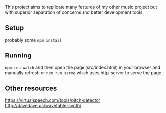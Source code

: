 This project aims to replicate many features of my other music project but with superior separation of concerns
and better development tools


## Setup
probably some 
``` npm install ```


## Running

``` npm run watch ```
and then open the page (src/index.html) in your browser and manually refresh or
``` npm run serve ``` which uses http-server to serve the page



## Other resources
https://virtualspeech.com/tools/pitch-detector
http://davedave.us/wavetable-synth/
